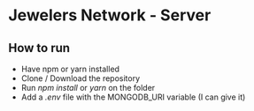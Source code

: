 # Jewelers Network - Server

## How to run
- Have npm or yarn installed 
- Clone / Download the repository
- Run *npm install* or *yarn* on the folder
- Add a *.env* file with the MONGODB_URI variable (I can give it)
